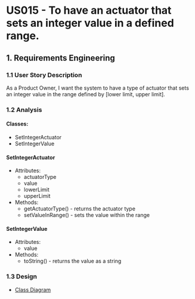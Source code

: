 # US015 - To have an actuator that sets an integer value in a defined range.

## 1. Requirements Engineering

### 1.1 User Story Description

As a Product Owner, I want the system to have a type of actuator 
that sets an integer value in the range defined by [lower limit, upper limit].


### 1.2 Analysis
#### Classes:
- SetIntegerActuator
- SetIntegerValue

#### SetIntegerActuator
- Attributes:
  - actuatorType
  - value
  - lowerLimit
  - upperLimit
- Methods:
  - getActuatorType() - returns the actuator type
  - setValueInRange() - sets the value within the range

#### SetIntegerValue
- Attributes:
  - value
- Methods:
  - toString() - returns the value as a string

### 1.3 Design
- [Class Diagram](diagrams/classDiagram.svg)

